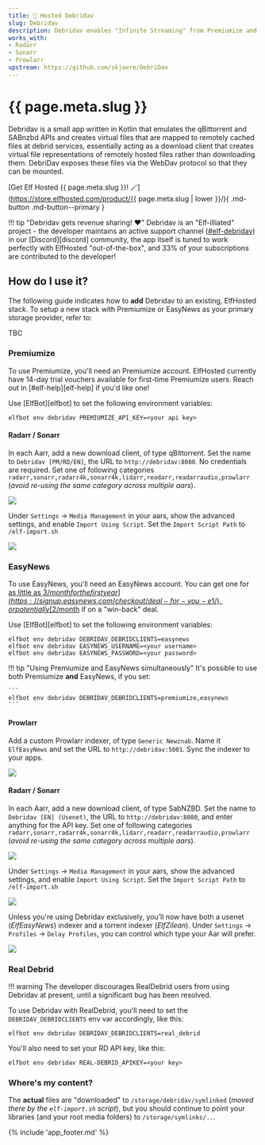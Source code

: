 ```yaml
---
title: 🧝 Hosted Debridav
slug: Debridav
description: Debridav enables "Infinite Streaming" from Premiumize and EasyNews accounts, similar to how Zurg works for RealDebrid
works_with:
- Radarr
- Sonarr
- Prowlarr
upstream: https://github.com/skjaere/DebriDav
---
```


# {{ page.meta.slug }}

Debridav is a small app written in Kotlin that emulates the qBittorrent and SABnzbd APIs and creates virtual files that are mapped to remotely cached files at debrid services, essentially acting as a download client that creates virtual file representations of remotely hosted files rather than downloading them. DebriDav exposes these files via the WebDav protocol so that they can be mounted.

[Get Elf Hosted {{ page.meta.slug }}! :magic_wand:](https://store.elfhosted.com/product/{{ page.meta.slug | lower }}/){ .md-button .md-button--primary }

!!! tip "Debridav gets revenue sharing! :heart:"
    Debridav is an "Elf-illiated" project - the developer maintains an active support channel ([#elf-debridav](https://discord.com/channels/396055506072109067/1327038603389567068)) in our [Discord][discord] community, the app itself is tuned to work perfectly with ElfHosted "out-of-the-box", and 33% of your subscriptions are contributed to the developer!

## How do I use it?

The following guide indicates how to **add** Debridav to an existing, ElfHosted stack. To setup a new stack with Premiumize or EasyNews as your primary storage provider, refer to:

TBC

### Premiumize

To use Premiumize, you'll need an Premiumize account. ElfHosted currently have 14-day trial vouchers available for first-time Premiumize users. Reach out in [#elf-help][elf-help] if you'd like one!

Use [ElfBot][elfbot] to set the following environment variables:

```
elfbot env debridav PREMIUMIZE_API_KEY=<your api key>
```

#### Radarr / Sonarr

In each Aarr, add a new download client, of type qBittorrent. Set the name to `Debridav [PM/RD/EN]`, the URL to `http://debridav:8080`. No credentials are required. Set one of following categories `radarr,sonarr,radarr4k,sonarr4k,lidarr,readarr,readarraudio,prowlarr` (*avoid re-using the same category across multiple aars*).

![](/images/debridav-setup-3.png)

Under `Settings` -> `Media Management` in your aars, show the advanced settings, and enable `Import Using Script`. Set the `Import Script Path` to `/elf-import.sh`

![](/images/debridav-setup-4.png)

### EasyNews

To use EasyNews, you'll need an EasyNews account. You can get one for [as little as $3/month for the first year](https://signup.easynews.com/checkout/deal-for-you-e1/), or potentially [$2/month](https://signup.easynews.com/checkout/winback-deal-ae/) if on a "win-back" deal.

Use [ElfBot][elfbot] to set the following environment variables:

```
elfbot env debridav DEBRIDAV_DEBRIDCLIENTS=easynews
elfbot env debridav EASYNEWS_USERNAME=<your username>
elfbot env debridav EASYNEWS_PASSWORD=<your password>
```

!!! tip "Using Premiumize and EasyNews simultaneously"
    It's possible to use both Premiumize **and** EasyNews, if you set:

    ```
    elfbot env debridav DEBRIDAV_DEBRIDCLIENTS=premiumize,easynews
    ```

#### Prowlarr

Add a custom Prowlarr indexer, of type `Generic Newznab`. Name it `ElfEasyNews` and set the URL to `http://debridav:5001`. Sync the indexer to your apps.

![](/images/debridav-setup-1.png)

#### Radarr / Sonarr

In each Aarr, add a new download client, of type SabNZBD. Set the name to `Debridav [EN] (Usenet)`, the URL to `http://debridav:8080`, and enter anything for the API key. Set one of following categories `radarr,sonarr,radarr4k,sonarr4k,lidarr,readarr,readarraudio,prowlarr` (*avoid re-using the same category across multiple aars*).

![](/images/debridav-setup-2.png)

Under `Settings` -> `Media Management` in your aars, show the advanced settings, and enable `Import Using Script`. Set the `Import Script Path` to `/elf-import.sh`

![](/images/debridav-setup-4.png)

Unless you're using Debridav exclusively, you'll now have both a usenet (*ElfEasyNews*) indexer and a torrent indexer (*ElfZilean*). Under `Settings` -> `Profiles` -> `Delay Profiles`, you can control which type your Aar will prefer.

![](/images/debridav-setup-5.png)

### Real Debrid

!!! warning
    The developer discourages RealDebrid users from using Debridav at present, until a significant bug has been resolved.

To use Debridav with RealDebrid, you'll need to set the `DEBRIDAV_DEBRIDCLIENTS` env var accordingly, like this:

```
elfbot env debridav DEBRIDAV_DEBRIDCLIENTS=real_debrid
```

You'll also need to set your RD API key, like this:

```
elfbot env debridav REAL-DEBRID_APIKEY=<your key>
```

### Where's my content?

The **actual** files are "downloaded" to `/storage/debridav/symlinked` (*moved there by the `elf-import.sh` script*), but you should continue to point your libraries (and your root media folders) to `/storage/symlinks/..`. 

{% include 'app_footer.md' %}